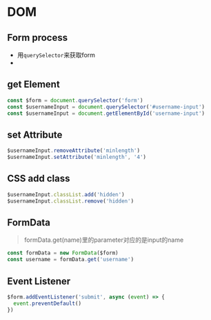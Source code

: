 # DOM

## Form process
- 用`querySelector`来获取form
- 


## get Element

```JavaScript
const $form = document.querySelector('form')
const $usernameInput = document.querySelector('#username-input')
const $usernameInput = document.getElementById('username-input')
```

## set Attribute

```JavaScript
$usernameInput.removeAttribute('minlength')
$usernameInput.setAttribute('minlength', '4')
```

## CSS add class

```JavaScript
$usernameInput.classList.add('hidden')
$usernameInput.classList.remove('hidden')
```

## FormData

> formData.get(name)里的parameter对应的是input的name

```JavaScript
const formData = new FormData($form)
const username = formData.get('username')
```

## Event Listener

```JavaScript
$form.addEventListener('submit', async (event) => {
  event.preventDefault()
})
```


